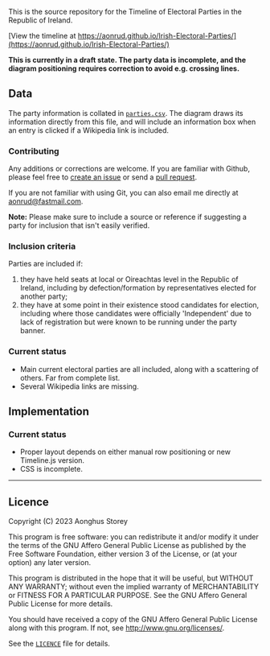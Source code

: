 This is the source repository for the Timeline of Electoral Parties in the Republic of Ireland.

[View the timeline at https://aonrud.github.io/Irish-Electoral-Parties/](https://aonrud.github.io/Irish-Electoral-Parties/)

**This is currently in a draft state. The party data is incomplete, and the diagram positioning requires correction to avoid e.g. crossing lines.**

## Data

The party information is collated in [`parties.csv`](parties.csv). The diagram draws its information directly from this file, and will include an information box when an entry is clicked if a Wikipedia link is included.

### Contributing

Any additions or corrections are welcome. If you are familiar with Github, please feel free to [create an issue](https://github.com/Aonrud/Irish-Electoral-Parties/issues) or send a [pull request](https://github.com/Aonrud/Irish-Electoral-Parties/pulls).

If you are not familiar with using Git, you can also email me directly at [aonrud@fastmail.com](mailto:aonrud@fastmail.com).

**Note:** Please make sure to include a source or reference if suggesting a party for inclusion that isn't easily verified.

### Inclusion criteria

Parties are included if:

1. they have held seats at local or Oireachtas level in the Republic of Ireland, including by defection/formation by representatives elected for another party;
2. they have at some point in their existence stood candidates for election, including where those candidates were officially 'Independent' due to lack of registration but were known to be running under the party banner.

### Current status

* Main current electoral parties are all included, along with a scattering of others. Far from complete list.
* Several Wikipedia links are missing.

## Implementation

### Current status

* Proper layout depends on either manual row positioning or new Timeline.js version.
* CSS is incomplete.

* * *

## Licence

Copyright (C) 2023 Aonghus Storey

This program is free software: you can redistribute it and/or modify
it under the terms of the GNU Affero General Public License as published by
the Free Software Foundation, either version 3 of the License, or
(at your option) any later version.

This program is distributed in the hope that it will be useful,
but WITHOUT ANY WARRANTY; without even the implied warranty of
MERCHANTABILITY or FITNESS FOR A PARTICULAR PURPOSE.  See the
GNU Affero General Public License for more details.

You should have received a copy of the GNU Affero General Public License
along with this program.  If not, see <http://www.gnu.org/licenses/>.

See the [`LICENCE`](LICENCE) file for details.

